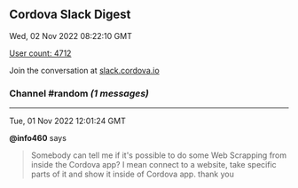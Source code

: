 ## Cordova Slack Digest
Wed, 02 Nov 2022 08:22:10 GMT

[User count: 4712](https://cordova.slack.com/)


Join the conversation at [slack.cordova.io](http://slack.cordova.io/)

### __Channel #random__ _(1 messages)_
---

Tue, 01 Nov 2022 12:01:24 GMT

__@info460__ says 
> Somebody can tell me if it's possible to do some Web Scrapping from inside the Cordova app? I mean connect to a website, take specific parts of it and show it inside of Cordova app. thank you
> 
